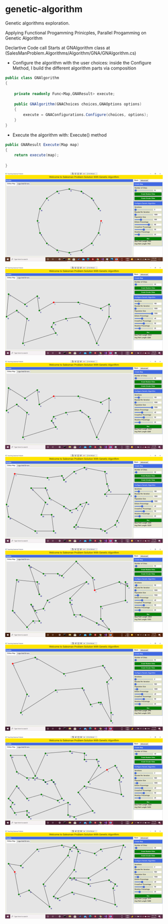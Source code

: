 # genetic-algorithm
Genetic algorithms exploration.

Applying Functional Progamming Prinicples, Parallel Progamming on Genetic Algorithm

Declartive Code call Starts at GNAlgorithm class at (SalesManProblem.Algorithms/Algorithm/GNA/GNAlgorithm.cs)

* Configure the algorithm with the user choices:
  inside the Configure Method, I build the different algorithm parts via composition
```csharp
public class GNAlgorithm
{

    private readonly Func<Map,GNAResult> execute;

    public GNAlgorithm(GNAChoices choices,GNAOptions options)
    {
        execute = GNAConfigurations.Configure(choices, options);
    }
}
```

* Execute the algorithm with: Execute() method
```csharp
public GNAResult Execute(Map map)
{
    return execute(map);

}
```



![alt text](https://github.com/MoamenSoroor/genetic-algorithms/blob/master/Screenshots/Screenshot%20(2885).png)

![alt text](https://github.com/MoamenSoroor/genetic-algorithms/blob/master/Screenshots/Screenshot%20(2895).png)

![alt text](https://github.com/MoamenSoroor/genetic-algorithms/blob/master/Screenshots/Screenshot%20(2896).png)

![alt text](https://github.com/MoamenSoroor/genetic-algorithms/blob/master/Screenshots/Screenshot%20(2897).png)

![alt text](https://github.com/MoamenSoroor/genetic-algorithms/blob/master/Screenshots/Screenshot%20(2898).png)

![alt text](https://github.com/MoamenSoroor/genetic-algorithms/blob/master/Screenshots/Screenshot%20(2926).png)

![alt text](https://github.com/MoamenSoroor/genetic-algorithms/blob/master/Screenshots/Screenshot%20(2927).png)

![alt text](https://github.com/MoamenSoroor/genetic-algorithms/blob/master/Screenshots/Screenshot%20(2928).png)
